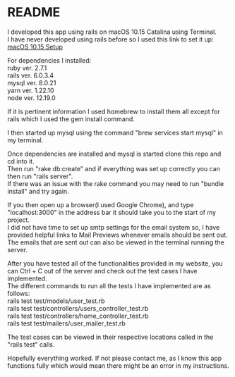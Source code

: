 # README

I developed this app using rails on macOS 10.15 Catalina using Terminal.<br>
I have never developed using rails before so I used this link to set it up: <a href = "https://gorails.com/setup/osx/10.15-catalina"> macOS 10.15 Setup </a>

For dependencies I installed:<br>
ruby ver. 2.7.1<br>
rails ver. 6.0.3.4<br>
mysql ver. 8.0.21<br>
yarn ver. 1.22.10<br>
node ver. 12.19.0<br>

If it is pertinent information I used homebrew to install them all except for rails which I used the gem install command.

I then started up mysql using the command "brew services start mysql" in my terminal.

Once dependencies are installed and mysql is started clone this repo and cd into it.<br>
Then run "rake db:create" and if everything was set up correctly you can then run "rails server".<br>
If there was an issue with the rake command you may need to run "bundle install" and try again.<br>

If you then open up a browser(I used Google Chrome), and type "localhost:3000" in the address bar it should take you to the start of my project.<br>
I did not have time to set up smtp settings for the email system so, I have provided helpful links to Mail Previews whenever emails should be sent out.<br>
The emails that are sent out can also be viewed in the terminal running the server.

After you have tested all of the functionalities provided in my website, you can Ctrl + C out of the server and check out the test cases I have implemented.<br>
The different commands to run all the tests I have implemented are as follows:<br>
rails test test/models/user_test.rb<br>
rails test test/controllers/users_controller_test.rb<br>
rails test test/controllers/home_controller_test.rb<br>
rails test test/mailers/user_mailer_test.rb

The test cases can be viewed in their respective locations called in the "rails test" calls.

Hopefully everything worked. If not please contact me, as I know this app functions fully which would mean there might be an error in my instructions.
